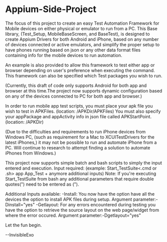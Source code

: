 # Appium-Side-Project

The focus of this project to create an easy Test Automation Framework for Mobile devices on either physical or emulator to run from a PC. This Base library, (Test_Setup, MobileBaseScreen, and BaseTest), is designed to create Appium Drivers for both Android and iPhone, based on any number of devices connected or active emulators, and simplify the proper setup to have phones running based on json or any other data format files containing info for the mobile devices to run automation. 

An example is also provided to allow this framework to test either app or browser depending on user's preference when executing the command. This framework can also be specified which Test packages you wish to run. 

(Currently, this draft of code only supports Android for both app and browser at this time.The project now supports dynamic configuration based on any of the devices connected to PC for both app and browser.)

In order to run mobile app test scripts, you must place your apk file you wish to test in APKFiles. (location: /APKDir/APKFiles) You must also specify your appPackage and appActivity info in json file called APKStartPoint. (location: /APKDir)

(Due to the difficulties and requirements to run iPhone devices from Windows PC, (such as requirement for a Mac to XCUITestDrivers for the latest iPhones,) it may not be possible to run and automate iPhone from a PC. Will continue to research to attempt finding a solution to automate iPhones from Windows.)

This project now supports simple batch and bash scripts to simply the input entered and execution. 
Input required: (example: Start_TestSuite<.cmd or .sh> app App_Test + anymore additional inputs)
Note: If you're executing Start_TestSuite from bash any additional parameters that require double quotes(") need to be entered as (\").

Additional Inputs available:
-Install: You now have the option have all the devices the option to install APK files during setup. 
Argument parameter:-Dinstall="yes"
-Getlayout: For any errors encountered during testing you have the option to retrieve the source layout on the web page/widget from where the error occured.
 Argument parameter:-Dgetlayout="yes"


Let the fun begin. 

--InvisibleExo